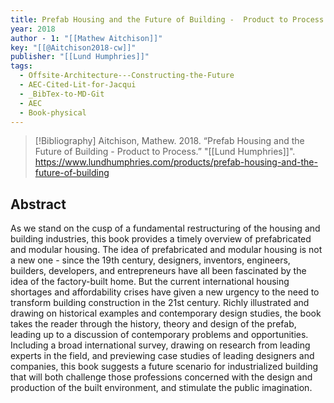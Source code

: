 ```yaml
---
title: Prefab Housing and the Future of Building -  Product to Process
year: 2018
author - 1: "[[Mathew Aitchison]]"
key: "[[@Aitchison2018-cw]]"
publisher: "[[Lund Humphries]]"
tags:
  - Offsite-Architecture---Constructing-the-Future
  - AEC-Cited-Lit-for-Jacqui
  - _BibTex-to-MD-Git
  - AEC
  - Book-physical
---
```


> [!Bibliography]
> Aitchison, Mathew. 2018. “Prefab Housing and the Future of Building -  Product to Process.” "[[Lund Humphries]]". https://www.lundhumphries.com/products/prefab-housing-and-the-future-of-building

## Abstract
As we stand on the cusp of a fundamental restructuring of the housing and building industries, this book provides a timely overview of prefabricated and modular housing. The idea of prefabricated and modular housing is not a new one -  since the 19th century, designers, inventors, engineers, builders, developers, and entrepreneurs have all been fascinated by the idea of the factory-built home. But the current international housing shortages and affordability crises have given a new urgency to the need to transform building construction in the 21st century. Richly illustrated and drawing on historical examples and contemporary design studies, the book takes the reader through the history, theory and design of the prefab, leading up to a discussion of contemporary problems and opportunities. Including a broad international survey, drawing on research from leading experts in the field, and previewing case studies of leading designers and companies, this book suggests a future scenario for industrialized building that will both challenge those professions concerned with the design and production of the built environment, and stimulate the public imagination.